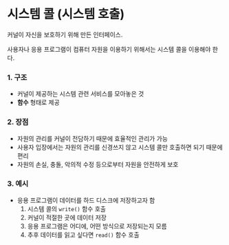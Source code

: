 # 시스템 콜 (시스템 호출)

커널이 자신을 보호하기 위해 만든 인터페이스.

사용자나 응용 프로그램이 컴퓨터 자원을 이용하기 위해서는 시스템 콜을 이용해야 한다.



### 1. 구조

- 커널이 제공하는 시스템 관련 서비스를 모아놓은 것
- __함수__ 형태로 제공



### 2. 장점

- 자원의 관리를 커널이 전담하기 때문에 효율적인 관리가 가능
- 사용자 입장에서는 자원의 관리를 신경쓰지 않고 시스템 콜만 호출하면 되기 때문에 편리
- 자원의 손실, 충돌, 악의적 수정 등으로부터 자원을 안전하게 보호



### 3. 예시

- 응용 프로그램이 데이터를 하드 디스크에 저장하고자 함
  1. 시스템 콜의 `write()` 함수 호출
  2. 커널이 적절한 곳에 데이터 저장
  3. 응용 프로그램은 어디에, 어떤 방식으로 저장되는지 모름
  4. 추후 데이터를 읽고 싶다면 `read()` 함수 호출

